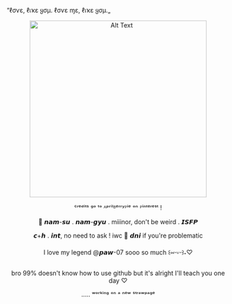 “ℓσѵε, ℓเҡε ყσµ. ℓσѵε ɱε, ℓเҡε ყσµ.„<p>
<p align=center>
 <img src="https://github.com/user-attachments/assets/1daf6a7f-d454-42f3-b9ab-6032b81ad730" alt="Alt Text" width="400" height="400">
<p align="center">
 ᶜʳᵉᵈⁱᵗˢ ᵍᵒ ᵗᵒ ᴬᵖʳⁱˡᴮᵉʳʳʸᴾⁱᵉ ᵒⁿ ᴾⁱⁿᵗᵉʳᵉˢᵗ !
 <p align="center">
 🐙 𝙣𝙖𝙢-𝙨𝙪 . 𝙣𝙖𝙢-𝙜𝙮𝙪 . miiinor, don't be weird . 𝙄𝙎𝙁𝙋</p>
 <p align="center">
𝙘+𝙝 . 𝙞𝙣𝙩, no need to ask ! iwc 🦑 𝙙𝙣𝙞 if you're problematic</p>
<p align="center">
I love my legend @𝙥𝙖𝙬-07 sooo so much ꒰⁠⑅⁠ᵕ⁠༚⁠ᵕ⁠꒱⁠˖⁠♡</p>
<p align="center">
bro 99% doesn't know how to use github but it's alright I'll teach you one day ♡</p>
<p align="center">
..... ʷᵒʳᵏⁱⁿᵍ ᵒⁿ ᵃ ⁿᵉʷ ˢᵗʳᵃʷᵖᵃᵍᵉ</p>
</p>

<!--
<p>test</p>
<img src="https://github.com/user-attachments/assets/1daf6a7f-d454-42f3-b9ab-6032b81ad730" alt="Alt Text" width="500" height="500">
<!--
**mwshka/mwshka** is a ✨ _special_ ✨ repository because its `README.md` (this file) appears on your GitHub profile.

Here are some ideas to get you started:

- 🔭 I’m currently working on ...
- 🌱 I’m currently learning ...
- 👯 I’m looking to collaborate on ...
- 🤔 I’m looking for help with ...
- 💬 Ask me about ...
- 📫 How to reach me: ...
- 😄 Pronouns: ...
- ⚡ Fun fact: ...
-->
